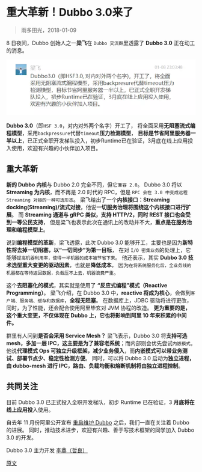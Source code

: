 

重大革新！Dubbo 3.0来了
======
> 雨多田光，2018-01-09

8 日夜间，Dubbo 创始人之一**梁飞**在 `Dubbo 交流群`里透露了 **Dubbo 3.0** 正在动工的消息。

![Dubbo 3.0](./images/Dubbo-3.0.png)

**Dubbo 3.0**（即`HSF 3.0`，对内对外两个名字）开工了，
将全面采用**无阻塞流式编程模型**，采用`backpressure`代替`timeout`**压力检测模型**，
**目标是节省阿里服务器一半以上**，已正式全职开发梯队投入，初步Runtime已在验证，3月底在线上应用投入使用，欢迎有兴趣的小伙伴加入项目。


## 重大革新
**新的 Dubbo 内核**与 Dubbo 2.0 完全不同，但它`兼容 2.0`。
Dubbo 3.0 将以 **Streaming 为内核**，而不再是 2.0 时代的 RPC，但是 `RPC 会在 3.0 中变成远程 Streaming 对接的一种可选形态`。
梁飞给出了一个**内核接口：Streaming docking(Streaming)/流式对接**，他说**一切服务治理将围绕这个内核接口进行扩展**。
而 **Streaming 通道与 gRPC 类似，支持 HTTP/2，同时 REST 接口也会受到一等公民支持**，
但是梁飞也表示此次在通讯上的改动并不大，**重点是在服务治理和编程模型上**。

说到**编程模型的革新**，梁飞透露，此次 Dubbo 3.0 能够开工，主要也是因为**新特性将去掉一切阻塞，以“一切同步”为第一目标**，
在对 `I/O 密集业务`的处理上，它能够`提高机器利用率，使得一半机器的成本被节省下来`。
他还表示，其实 **Dubbo 3.0 技术选型重大变更的驱动因素**，也就是**降低成本**，
因为`在将系统服务化后，全业务线的机器都在等待返回数据，负载压不上去，机器浪费严重`。

这个**去阻塞化的模式**，其实就是使用了 **“反应式编程”模式（Reactive Programming）**。
梁飞介绍，在 Dubbo 3.0 中，**reactive 将成为核心**，会做到`客户端、服务端、缓存和数据库`，**全程无阻塞**。
在数据库上，JDBC 驱动将进行更改，同时，为了性能，还会配合使用阿里毕玄对 JVM 协程的改造。
**更为重要的是，这个重大变更，不仅体现在 Dubbo 上，它也将影响到阿里 10 年来积累的中间件。**

群里有人问到**是否会采用 Service Mesh？**
梁飞表示，Dubbo 3.0 将**支持可选 mesh，多加一层 IPC，这主要是为了兼容老系统**；而内部则会优先尝试`内嵌模式`。
他说**代理模式 Ops 可独立升级框架，减少业务侵入**，而**内嵌模式可以带业务测试、部署节点少、稳定性检测方便**。
同时，可以将 Dubbo 3.0 启动为**独立进程，由 dubbo-mesh 进行 IPC，路由、负载均衡和熔断机制将由独立进程控制**。


## 共同关注
目前 Dubbo 3.0 已正式投入全职开发梯队，初步 Runtime 已在验证，3 **月底将在线上应用投**入使用。

自去年 11 月份阿里公开宣布 [重启维护 Dubbo](http://www.infoq.com/cn/news/2017/11/Ali-restart-maintenance-Dubbo/) 之后，我们一直在关注着 Dubbo 的进展。
同时，推动技术进步，欢迎有兴趣、善于写技术框架的同学加入 Dubbo 3.0 的开发。

Dubbo 3.0 主力开发 [李鼎（哲良）](https://github.com/oldratlee)


[原文](https://mp.weixin.qq.com/s?__biz=MzI4MTY5NTk4Ng==&mid=2247489169&idx=1&sn=a67c93539f1ef36a897bba62fe08d6e4)

